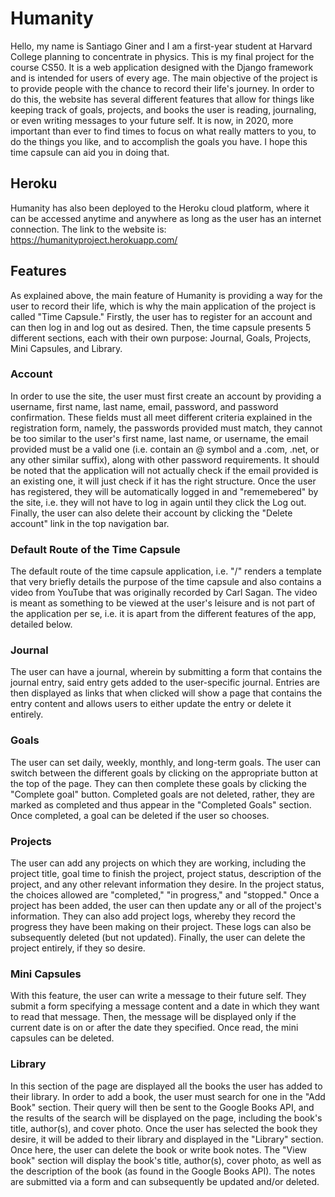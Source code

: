 # Humanity
Hello, my name is Santiago Giner and I am a first-year student at Harvard College planning to concentrate in physics. This is my final project for the course CS50. It is a web application designed with the Django framework and is intended for users of every age. The main objective of the project is to provide people with the chance to record their life's journey. In order to do this, the website has several different features that allow for things like keeping track of goals, projects, and books the user is reading, journaling, or even writing messages to your future self. It is now, in 2020, more important than ever to find times to focus on what really matters to you, to do the things you like, and to accomplish the goals you have. I hope this time capsule can aid you in doing that.

## Heroku
Humanity has also been deployed to the Heroku cloud platform, where it can be accessed anytime and anywhere as long as the user has an internet connection. The link to the website is: https://humanityproject.herokuapp.com/

## Features
As explained above, the main feature of Humanity is providing a way for the user to record their life, which is why the main application of the project is called "Time Capsule." Firstly, the user has to register for an account and can then log in and log out as desired. Then, the time capsule presents 5 different sections, each with their own purpose: Journal, Goals, Projects, Mini Capsules, and Library.

### Account
In order to use the site, the user must first create an account by providing a username, first name, last name, email, password, and password confirmation. These fields must all meet different criteria explained in the registration form, namely, the passwords provided must match, they cannot be too similar to the user's first name, last name, or username, the email provided must be a valid one (i.e. contain an @ symbol and a .com, .net, or any other similar suffix), along with other password requirements. It should be noted that the application will not actually check if the email provided is an existing one, it will just check if it has the right structure. Once the user has registered, they will be automatically logged in and "rememebered" by the site, i.e. they will not have to log in again until they click the Log out. Finally, the user can also delete their account by clicking the "Delete account" link in the top navigation bar.

### Default Route of the Time Capsule
The default route of the time capsule application, i.e. "/" renders a template that very briefly details the purpose of the time capsule and also contains a video from YouTube that was originally recorded by Carl Sagan. The video is meant as something to be viewed at the user's leisure and is not part of the application per se, i.e. it is apart from the different features of the app, detailed below.

### Journal
The user can have a journal, wherein by submitting a form that contains the journal entry, said entry gets added to the user-specific journal. Entries are then displayed as links that when clicked will show a page that contains the entry content and allows users to either update the entry or delete it entirely.

### Goals
The user can set daily, weekly, monthly, and long-term goals. The user can switch between the different goals by clicking on the appropriate button at the top of the page. They can then complete these goals by clicking the "Complete goal" button. Completed goals are not deleted, rather, they are marked as completed and thus appear in the "Completed Goals" section. Once completed, a goal can be deleted if the user so chooses.

### Projects
The user can add any projects on which they are working, including the project title, goal time to finish the project, project status, description of the project, and any other relevant information they desire. In the project status, the choices allowed are "completed," "in progress," and "stopped." Once a project has been added, the user can then update any or all of the project's information. They can also add project logs, whereby they record the progress they have been making on their project. These logs can also be subsequently deleted (but not updated). Finally, the user can delete the project entirely, if they so desire.

### Mini Capsules
With this feature, the user can write a message to their future self. They submit a form specifying a message content and a date in which they want to read that message. Then, the message will be displayed only if the current date is on or after the date they specified. Once read, the mini capsules can be deleted.

### Library
In this section of the page are displayed all the books the user has added to their library. In order to add a book, the user must search for one in the "Add Book" section. Their query will then be sent to the Google Books API, and the results of the search will be displayed on the page, including the book's title, author(s), and cover photo. Once the user has selected the book they desire, it will be added to their library and displayed in the "Library" section. Once here, the user can delete the book or write book notes. The "View book" section will display the book's title, author(s), cover photo, as well as the description of the book (as found in the Google Books API). The notes are submitted via a form and can subsequently be updated and/or deleted.
